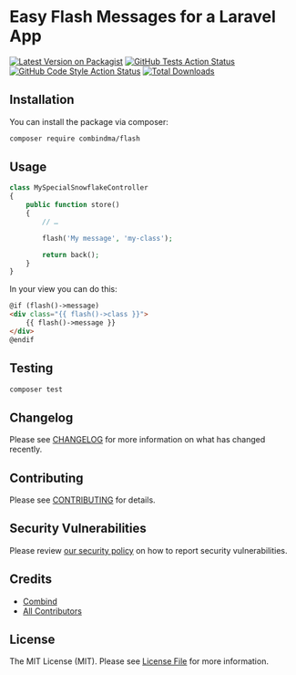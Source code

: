 # Easy Flash Messages for a Laravel App

[![Latest Version on Packagist](https://img.shields.io/packagist/v/combindma/flash.svg?style=flat-square)](https://packagist.org/packages/combindma/flash)
[![GitHub Tests Action Status](https://img.shields.io/github/workflow/status/combindma/flash/run-tests?label=tests)](https://github.com/combindma/flash/actions?query=workflow%3ATests+branch%3Amaster)
[![GitHub Code Style Action Status](https://img.shields.io/github/workflow/status/combindma/flash/Check%20&%20fix%20styling?label=code%20style)](https://github.com/combindma/flash/actions?query=workflow%3A"Check+%26+fix+styling"+branch%3Amaster)
[![Total Downloads](https://img.shields.io/packagist/dt/combindma/flash.svg?style=flat-square)](https://packagist.org/packages/combindma/flash)

## Installation

You can install the package via composer:

```bash
composer require combindma/flash
```

## Usage

```php
class MySpecialSnowflakeController
{
    public function store()
    {
        // …

        flash('My message', 'my-class');

        return back();
    }
}
```

In your view you can do this:

```html
@if (flash()->message)
<div class="{{ flash()->class }}">
    {{ flash()->message }}
</div>
@endif
```

## Testing

```bash
composer test
```

## Changelog

Please see [CHANGELOG](CHANGELOG.md) for more information on what has changed recently.

## Contributing

Please see [CONTRIBUTING](.github/CONTRIBUTING.md) for details.

## Security Vulnerabilities

Please review [our security policy](../../security/policy) on how to report security vulnerabilities.

## Credits

- [Combind](https://github.com/combindma)
- [All Contributors](../../contributors)

## License

The MIT License (MIT). Please see [License File](LICENSE.md) for more information.
